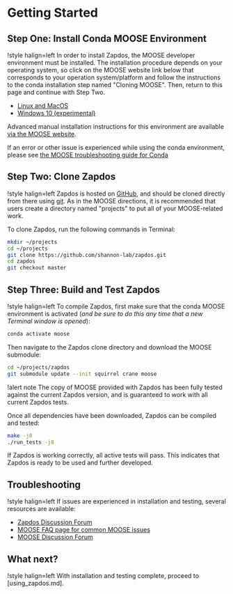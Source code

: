 # Getting Started

## Step One: Install Conda MOOSE Environment

!style halign=left
In order to install Zapdos, the MOOSE developer environment must be installed. The
installation procedure depends on your operating system, so click on the MOOSE
website link below that corresponds to your operation system/platform and follow
the instructions to the conda installation step named "Cloning MOOSE". Then,
return to this page and continue with Step Two.

- [Linux and MacOS](https://mooseframework.inl.gov/getting_started/installation/conda.html)
- [Windows 10 (experimental)](https://mooseframework.inl.gov/getting_started/installation/windows10.html)

Advanced manual installation instructions for this environment are available
[via the MOOSE website](https://mooseframework.inl.gov/getting_started/installation/index.html).

If an error or other issue is experienced while using the conda environment,
please see [the MOOSE troubleshooting guide for Conda](https://mooseframework.inl.gov/help/troubleshooting.html#condaissues)

## Step Two: Clone Zapdos

!style halign=left
Zapdos is hosted on [GitHub](https://github.com/shannon-lab/zapdos), and should
be cloned directly from there using [git](https://git-scm.com/). As in the MOOSE
directions, it is recommended that users create a directory named "projects" to
put all of your MOOSE-related work.

To clone Zapdos, run the following commands in Terminal:

```bash
mkdir ~/projects
cd ~/projects
git clone https://github.com/shannon-lab/zapdos.git
cd zapdos
git checkout master
```

## Step Three: Build and Test Zapdos

!style halign=left
To compile Zapdos, first make sure that the conda MOOSE environment is activated
(*and be sure to do this any time that a new Terminal window is opened*):

```bash
conda activate moose
```

Then navigate to the Zapdos clone directory and download the MOOSE submodule:

```bash
cd ~/projects/zapdos
git submodule update --init squirrel crane moose
```

!alert note
The copy of MOOSE provided with Zapdos has been fully tested against the current
Zapdos version, and is guaranteed to work with all current Zapdos tests.

Once all dependencies have been downloaded, Zapdos can be compiled and tested:

```bash
make -j8
./run_tests -j8
```

If Zapdos is working correctly, all active tests will pass. This indicates that
Zapdos is ready to be used and further developed.

## Troubleshooting

!style halign=left
If issues are experienced in installation and testing, several resources
are available:

- [Zapdos Discussion Forum](https://github.com/shannon-lab/zapdos/discussions)
- [MOOSE FAQ page for common MOOSE issues](https://mooseframework.inl.gov/help/faq/index.html)
- [MOOSE Discussion Forum](https://github.com/idaholab/moose/discussions)

## What next?

!style halign=left
With installation and testing complete, proceed to [using_zapdos.md].
